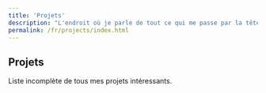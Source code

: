 ```yaml
---
title: 'Projets'
description: "L'endroit où je parle de tout ce qui me passe par la tête."
permalink: /fr/projects/index.html
---
```

<h2 class="text-4xl font-bold mb-4">Projets</h2>
<p class="text-lg">
    Liste incomplète de tous mes projets intéressants.
</p>
